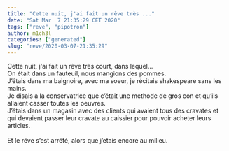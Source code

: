 ```yaml
---
title: "Cette nuit, j'ai fait un rêve très ..."
date: "Sat Mar  7 21:35:29 CET 2020"
tags: ["reve", "pipotron"]
author: m1ch3l
categories: ["generated"]
slug: "reve/2020-03-07-21:35:29"
---
```


Cette nuit, j'ai fait un rêve très court, dans lequel...<br>
On était dans un fauteuil, nous mangions des pommes.<br>
J’étais dans ma baignoire, avec ma soeur, je récitais shakespeare sans les mains.<br>
Je disais a la conservatrice que c’était une methode de gros con et qu’ils allaient casser toutes les oeuvres.<br>
J’étais dans un magasin avec des clients qui avaient tous des cravates et qui devaient passer leur cravate au caissier pour pouvoir acheter leurs articles.<br>
<br>
Et le rêve s’est arrêté, alors que j’etais encore au milieu.<br>
<br>
